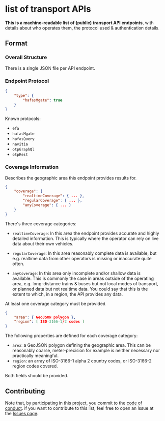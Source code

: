 # list of transport APIs

**This is a machine-readable list of (public) transport API endpoints**, with details about who operates them, the protocol used & authentication details.


## Format

### Overall Structure

There is a single JSON file per API endpoint.

### Endpoint Protocol

```json
{
    "type": {
        "hafasMgate": true
    }
}
```

Known protocols:
* `efa`
* `hafasMgate`
* `hafasQuery`
* `navitia`
* `otpGraphQl`
* `otpRest`

### Coverage Information

Describes the geographic area this endpoint provides results for.

```json
{
    "coverage": {
        "realtimeCoverage": { ... },
        "regularCoverage": { ... },
        "anyCoverage": { ... }
    }
}
```

There's three coverage categories:
* `realtimeCoverage`: In this area the endpoint provides accurate and highly detailed information.
  This is typically where the operator can rely on live data about their own vehicles.

* `regularCoverage`: In this area reasonably complete data is available, but e.g. realtime data from other operators is missing or inaccurate quite often.

* `anyCoverage`: In this area only incomplete and/or shallow data is available. This is commonly the case in areas outside of the operating area,
e.g. long-distance trains & buses but not local modes of transport, or planned data but not realtime data.
You could say that this is the extent to which, in a region, the API provides any data.

At least one coverage category must be provided.

```json
{
    "area": { GeoJSON polygon },
    "region": [ ISO-3166-1/2 codes ]
}
```

The following properties are defined for each coverage category:
* `area`: a GeoJSON polygon defining the geographic area. This can be reasonably coarse, meter-precision for example is neither necessary nor practically meaningful.
* `region`: an array of ISO-3166-1 alpha 2 country codes, or ISO-3166-2 region codes covered.

Both fields should be provided.

## Contributing

Note that, by participating in this project, you commit to the [code of conduct](code-of-conduct.md). If you want to contribute to this list, feel free to open an Issue at the [Issues page](https://github.com/public-transport/european-transport-operators/issues).

